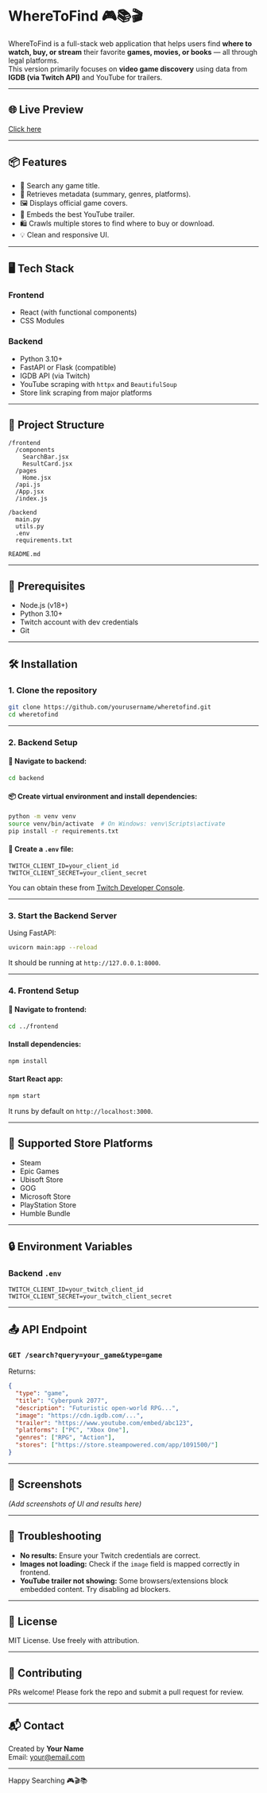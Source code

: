 
# WhereToFind 🎮📚🎬

WhereToFind is a full-stack web application that helps users find **where to watch, buy, or stream** their favorite **games, movies, or books** — all through legal platforms.  
This version primarily focuses on **video game discovery** using data from **IGDB (via Twitch API)** and YouTube for trailers.

---

## 🌐 Live Preview

[Click here](https://wheretofind.vercel.app/)

---

## 📦 Features

- 🔎 Search any game title.
- 🧠 Retrieves metadata (summary, genres, platforms).
- 🖼️ Displays official game covers.
- 🎥 Embeds the best YouTube trailer.
- 🛍️ Crawls multiple stores to find where to buy or download.
- 💡 Clean and responsive UI.

---

## 🖥️ Tech Stack

### Frontend
- React (with functional components)
- CSS Modules

### Backend
- Python 3.10+
- FastAPI or Flask (compatible)
- IGDB API (via Twitch)
- YouTube scraping with `httpx` and `BeautifulSoup`
- Store link scraping from major platforms

---

## 📁 Project Structure

```
/frontend
  /components
    SearchBar.jsx
    ResultCard.jsx
  /pages
    Home.jsx
  /api.js
  /App.jsx
  /index.js

/backend
  main.py
  utils.py
  .env
  requirements.txt

README.md
```

---

## 🧪 Prerequisites

- Node.js (v18+)
- Python 3.10+
- Twitch account with dev credentials
- Git

---

## 🛠️ Installation

### 1. Clone the repository

```bash
git clone https://github.com/yourusername/wheretofind.git
cd wheretofind
```

---

### 2. Backend Setup

#### 📁 Navigate to backend:

```bash
cd backend
```

#### 📦 Create virtual environment and install dependencies:

```bash
python -m venv venv
source venv/bin/activate  # On Windows: venv\Scripts\activate
pip install -r requirements.txt
```

#### 📄 Create a `.env` file:

```
TWITCH_CLIENT_ID=your_client_id
TWITCH_CLIENT_SECRET=your_client_secret
```

You can obtain these from [Twitch Developer Console](https://dev.twitch.tv/console/apps).

---

### 3. Start the Backend Server

Using FastAPI:

```bash
uvicorn main:app --reload
```

It should be running at `http://127.0.0.1:8000`.

---

### 4. Frontend Setup

#### 📁 Navigate to frontend:

```bash
cd ../frontend
```

#### Install dependencies:

```bash
npm install
```

#### Start React app:

```bash
npm start
```

It runs by default on `http://localhost:3000`.

---

## 🔗 Supported Store Platforms

- Steam
- Epic Games
- Ubisoft Store
- GOG
- Microsoft Store
- PlayStation Store
- Humble Bundle

---

## 🔒 Environment Variables

### Backend `.env`

```env
TWITCH_CLIENT_ID=your_twitch_client_id
TWITCH_CLIENT_SECRET=your_twitch_client_secret
```

---

## 📤 API Endpoint

### `GET /search?query=your_game&type=game`

Returns:

```json
{
  "type": "game",
  "title": "Cyberpunk 2077",
  "description": "Futuristic open-world RPG...",
  "image": "https://cdn.igdb.com/...",
  "trailer": "https://www.youtube.com/embed/abc123",
  "platforms": ["PC", "Xbox One"],
  "genres": ["RPG", "Action"],
  "stores": ["https://store.steampowered.com/app/1091500/"]
}
```

---

## 📸 Screenshots

*(Add screenshots of UI and results here)*

---

## 🐞 Troubleshooting

- **No results:** Ensure your Twitch credentials are correct.
- **Images not loading:** Check if the `image` field is mapped correctly in frontend.
- **YouTube trailer not showing:** Some browsers/extensions block embedded content. Try disabling ad blockers.

---

## 📃 License

MIT License. Use freely with attribution.

---

## 🤝 Contributing

PRs welcome! Please fork the repo and submit a pull request for review.

---

## 📬 Contact

Created by **Your Name**  
Email: [your@email.com](mailto:your@email.com)

---

Happy Searching 🎮🎬📚
